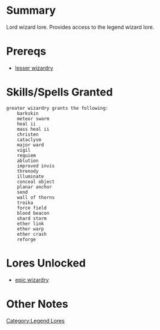 # Summary

Lord wizard lore. Provides access to the legend wizard lore.

# Prereqs

-   [lesser wizardry](Lesser_Wizardry.md "wikilink")

# Skills/Spells Granted

`greater wizardry grants the following:`  
`    barkskin`  
`    meteor swarm`  
`    heal ii`  
`    mass heal ii`  
`    christen`  
`    cataclysm`  
`    major ward`  
`    vigil`  
`    requiem`  
`    ablution`  
`    improved invis`  
`    threnody`  
`    illuminate`  
`    conceal object`  
`    planar anchor`  
`    send`  
`    wall of thorns`  
`    troika`  
`    force field`  
`    blood beacon`  
`    shard storm`  
`    ether link`  
`    ether warp`  
`    ether crash`  
`    reforge`

# Lores Unlocked

-   [epic wizardry](Epic_Wizardry.md "wikilink")

# Other Notes

[Category:Legend Lores](Category:Legend_Lores "wikilink")
